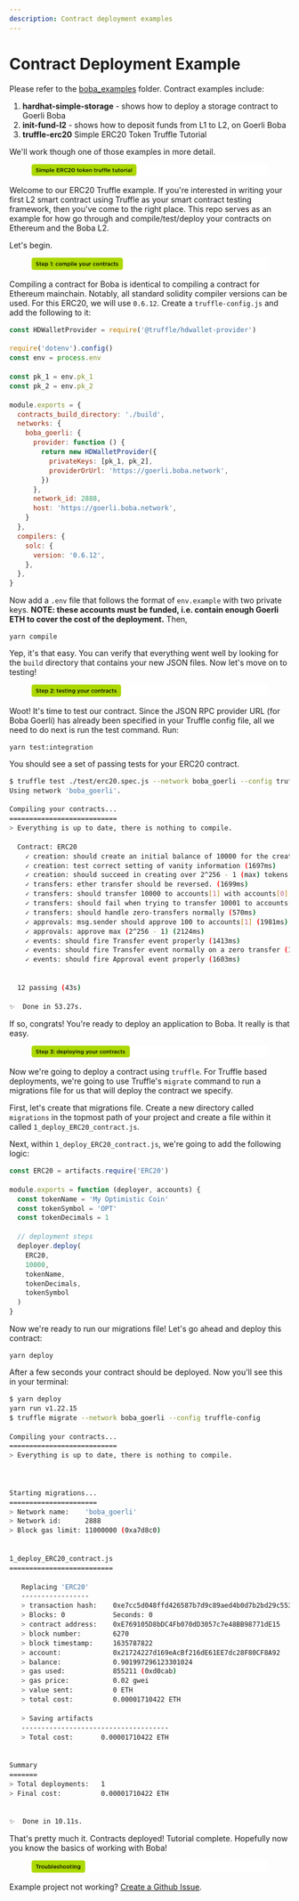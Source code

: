 ```yaml
---
description: Contract deployment examples
---
```


# Contract Deployment Example

Please refer to the [boba_examples](https://github.com/bobanetwork/boba_legacy/tree/develop/boba_examples) folder. Contract examples include:

1. **hardhat-simple-storage** - shows how to deploy a storage contract to Goerli Boba
2. **init-fund-l2** - shows how to deposit funds from L1 to L2, on Goerli Boba
3. **truffle-erc20** Simple ERC20 Token Truffle Tutorial

We'll work though one of those examples in more detail.

<figure><img src="../../../assets/simple ERC20.png" alt=""><figcaption></figcaption></figure>

Welcome to our ERC20 Truffle example. If you're interested in writing your first L2 smart contract using Truffle as your smart contract testing framework, then you've come to the right place. This repo serves as an example for how go through and compile/test/deploy your contracts on Ethereum and the Boba L2.

Let's begin.

<figure><img src="../../../assets/step 1.png" alt=""><figcaption></figcaption></figure>

Compiling a contract for Boba is identical to compiling a contract for Ethereum mainchain. Notably, all standard solidity compiler versions can be used. For this ERC20, we will use `0.6.12`. Create a `truffle-config.js` and add the following to it:

```js
const HDWalletProvider = require('@truffle/hdwallet-provider')

require('dotenv').config()
const env = process.env

const pk_1 = env.pk_1
const pk_2 = env.pk_2

module.exports = {
  contracts_build_directory: './build',
  networks: {
    boba_goerli: {
      provider: function () {
        return new HDWalletProvider({
          privateKeys: [pk_1, pk_2],
          providerOrUrl: 'https://goerli.boba.network',
        })
      },
      network_id: 2888,
      host: 'https://goerli.boba.network',
    }
  },
  compilers: {
    solc: {
      version: '0.6.12',
    },
  },
}
```

Now add a `.env` file that follows the format of `env.example` with two private keys. **NOTE: these accounts must be funded, i.e. contain enough Goerli ETH to cover the cost of the deployment.** Then,

```
yarn compile
```

Yep, it's that easy. You can verify that everything went well by looking for the `build` directory that contains your new JSON files. Now let's move on to testing!

<figure><img src="../../../assets/step 2.png" alt=""><figcaption></figcaption></figure>

Woot! It's time to test our contract. Since the JSON RPC provider URL (for Boba Goerli) has already been specified in your Truffle config file, all we need to do next is run the test command. Run:

```
yarn test:integration
```

You should see a set of passing tests for your ERC20 contract.

```bash
$ truffle test ./test/erc20.spec.js --network boba_goerli --config truffle-config.js
Using network 'boba_goerli'.

Compiling your contracts...
===========================
> Everything is up to date, there is nothing to compile.

  Contract: ERC20
    ✓ creation: should create an initial balance of 10000 for the creator (562ms)
    ✓ creation: test correct setting of vanity information (1697ms)
    ✓ creation: should succeed in creating over 2^256 - 1 (max) tokens (2350ms)
    ✓ transfers: ether transfer should be reversed. (1699ms)
    ✓ transfers: should transfer 10000 to accounts[1] with accounts[0] having 10000 (1986ms)
    ✓ transfers: should fail when trying to transfer 10001 to accounts[1] with accounts[0] having 10000 (664ms)
    ✓ transfers: should handle zero-transfers normally (570ms)
    ✓ approvals: msg.sender should approve 100 to accounts[1] (1981ms)
    ✓ approvals: approve max (2^256 - 1) (2124ms)
    ✓ events: should fire Transfer event properly (1413ms)
    ✓ events: should fire Transfer event normally on a zero transfer (1424ms)
    ✓ events: should fire Approval event properly (1603ms)


  12 passing (43s)

✨  Done in 53.27s.
```

If so, congrats! You're ready to deploy an application to Boba. It really is that easy.

<figure><img src="../../../assets/step 3.png" alt=""><figcaption></figcaption></figure>

Now we're going to deploy a contract using `truffle`. For Truffle based deployments, we're going to use Truffle's `migrate` command to run a migrations file for us that will deploy the contract we specify.

First, let's create that migrations file. Create a new directory called `migrations` in the topmost path of your project and create a file within it called `1_deploy_ERC20_contract.js`.

Next, within `1_deploy_ERC20_contract.js`, we're going to add the following logic:

```js
const ERC20 = artifacts.require('ERC20')

module.exports = function (deployer, accounts) {
  const tokenName = 'My Optimistic Coin'
  const tokenSymbol = 'OPT'
  const tokenDecimals = 1

  // deployment steps
  deployer.deploy(
    ERC20,
    10000,
    tokenName,
    tokenDecimals,
    tokenSymbol
  )
}
```

Now we're ready to run our migrations file! Let's go ahead and deploy this contract:

```
yarn deploy
```

After a few seconds your contract should be deployed. Now you'll see this in your terminal:

```bash
$ yarn deploy
yarn run v1.22.15
$ truffle migrate --network boba_goerli --config truffle-config

Compiling your contracts...
===========================
> Everything is up to date, there is nothing to compile.



Starting migrations...
======================
> Network name:    'boba_goerli'
> Network id:      2888
> Block gas limit: 11000000 (0xa7d8c0)


1_deploy_ERC20_contract.js
==========================

   Replacing 'ERC20'
   -----------------
   > transaction hash:    0xe7cc5d048ffd426587b7d9c89aed4b0d7b2bd29c5532300bce8a9a57a4c4d689
   > Blocks: 0            Seconds: 0
   > contract address:    0xE769105D8bDC4Fb070dD3057c7e48BB98771dE15
   > block number:        6270
   > block timestamp:     1635787822
   > account:             0x21724227d169eAcBf216dE61EE7dc28F80CF8A92
   > balance:             0.901997296123301024
   > gas used:            855211 (0xd0cab)
   > gas price:           0.02 gwei
   > value sent:          0 ETH
   > total cost:          0.00001710422 ETH

   > Saving artifacts
   -------------------------------------
   > Total cost:       0.00001710422 ETH


Summary
=======
> Total deployments:   1
> Final cost:          0.00001710422 ETH


✨  Done in 10.11s.
```

That's pretty much it. Contracts deployed! Tutorial complete. Hopefully now you know the basics of working with Boba!

<figure><img src="../../../assets/troubleshooting.png" alt=""><figcaption></figcaption></figure>

Example project not working? [Create a Github Issue](https://github.com/bobanetwork/boba/issues).
